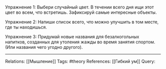 Упражнение 1: Выбери случайный цвет. В течении всего дня ищи этот цвет во всем, что встретишь. Зафиксируй самые интересные объекты.

Упражнение 2: Напиши список всего, что можно улучшить в том месте, где ты находишься. 

Упражнение 3: Придумай новые названия для безалкогольных напитков, созданных для утоления жажды во время занятия спортом. (Или названия чего угодно другого). 

___
Relations: [[Мышление]] 
Tags: #theory 
References: [[Гибкий ум]] 
Query: 